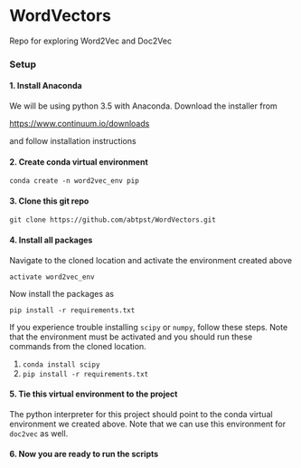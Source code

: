 # WordVectors
Repo for exploring Word2Vec and Doc2Vec

### Setup

#### 1. Install Anaconda

We will be using python 3.5 with Anaconda. Download the installer from

https://www.continuum.io/downloads

and follow installation instructions

#### 2. Create conda virtual environment

    conda create -n word2vec_env pip

#### 3. Clone this git repo

    git clone https://github.com/abtpst/WordVectors.git

#### 4. Install all packages
Navigate to the cloned location and activate the environment created above

    activate word2vec_env
    
Now install the packages as 

    pip install -r requirements.txt
    
If you experience trouble installing `scipy` or `numpy`, follow these steps. Note that the environment must be activated and you should run these commands from the cloned location.

1. `conda install scipy`
2. `pip install -r requirements.txt`

#### 5. Tie this virtual environment to the project
The python interpreter for this project should point to the conda virtual environment we created above. Note that we can use this environment for `doc2vec` as well.

#### 6. Now you are ready to run the scripts